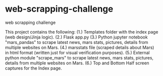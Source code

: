 # web-scrapping-challenge
web scrapping challenge

This project contains the following:
(1.) Templates folder with the index page (web design/Jinja logic).
(2.) Flask app.py 
(3.) Python jupyter notebook "mars_pandas" to scrape latest news, mars stats, pictures, details from multiple websites on Mars. 
(4.) marsstats file (scraped details about Mars) in html format (written just for visual verification purposes).
(5.) External python module "scrape_mars" to scrape latest news, mars stats, pictures, details from multiple websites on Mars. 
(6.) Top and Bottom Half screen captures for the Index page.
